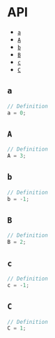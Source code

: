 # API

- [`a`](#a)
- [`A`](#a)
- [`b`](#b)
- [`B`](#b)
- [`c`](#c)
- [`C`](#c)

## `a`

```ts
// Definition
a = 0;
```

## `A`

```ts
// Definition
A = 3;
```

## `b`

```ts
// Definition
b = -1;
```

## `B`

```ts
// Definition
B = 2;
```

## `c`

```ts
// Definition
c = -1;
```

## `C`

```ts
// Definition
C = 1;
```
